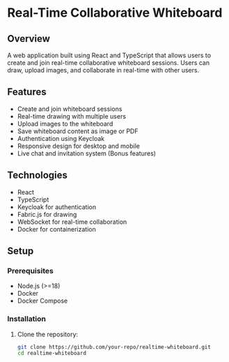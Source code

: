 # Real-Time Collaborative Whiteboard

## Overview
A web application built using React and TypeScript that allows users to create and join real-time collaborative whiteboard sessions. Users can draw, upload images, and collaborate in real-time with other users.

## Features
- Create and join whiteboard sessions
- Real-time drawing with multiple users
- Upload images to the whiteboard
- Save whiteboard content as image or PDF
- Authentication using Keycloak
- Responsive design for desktop and mobile
- Live chat and invitation system (Bonus features)

## Technologies
- React
- TypeScript
- Keycloak for authentication
- Fabric.js for drawing
- WebSocket for real-time collaboration
- Docker for containerization

## Setup

### Prerequisites
- Node.js (>=18)
- Docker
- Docker Compose

### Installation

1. Clone the repository:
   ```bash
   git clone https://github.com/your-repo/realtime-whiteboard.git
   cd realtime-whiteboard
